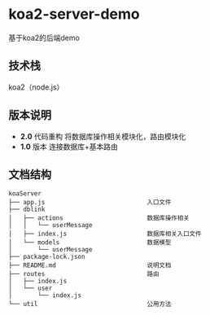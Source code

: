 # koa2-server-demo
基于koa2的后端demo

## 技术栈
koa2（node.js）

## 版本说明
- **2.0** 代码重构
  将数据库操作相关模块化，路由模块化
- **1.0** 版本 
  连接数据库+基本路由

## 文档结构
```
koaServer
├── app.js                            入口文件
├── dblink                        
│   ├── actions                       数据库操作相关
│   │   └── userMessage            
│   ├── index.js                      数据库相关入口文件               
│   └── models                        数据模型
│       └── userMessage
├── package-lock.json
├── README.md                         说明文档
├── routes                            路由
│   ├── index.js
│   └── user
│       └── index.js
└── util                              公用方法
```

